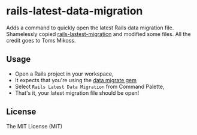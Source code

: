 # rails-latest-data-migration

Adds a command to quickly open the latest Rails data migration file. Shamelessly copied [rails-lastest-migration](https://marketplace.visualstudio.com/items?itemName=tmikoss.rails-latest-migration&ssr=false#overview)
and modified some files. All the credit goes to Toms Mikoss.

## Usage
* Open a Rails project in your workspace,
* It expects that you're using the [data migrate gem](https://github.com/ilyakatz/data-migrate)
* Select `Rails Latest Data Migration` from Command Palette,
* That's it, your latest migration file should be open!

## License
The MIT License (MIT)
